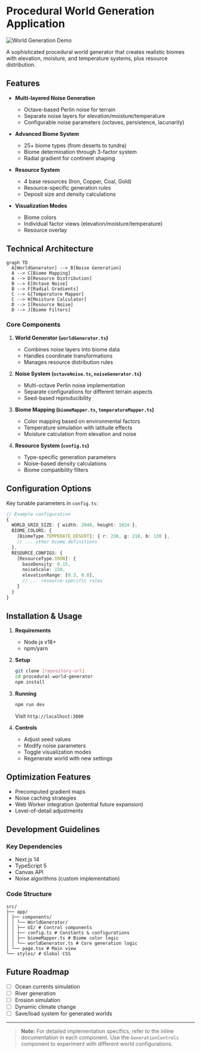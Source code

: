 # Procedural World Generation Application

![World Generation Demo](demo-screenshot.jpg) <!-- Suggest adding a screenshot later -->

A sophisticated procedural world generator that creates realistic biomes with elevation, moisture, and temperature systems, plus resource distribution.

## Features

- **Multi-layered Noise Generation**
  - Octave-based Perlin noise for terrain
  - Separate noise layers for elevation/moisture/temperature
  - Configurable noise parameters (octaves, persistence, lacunarity)
- **Advanced Biome System**

  - 25+ biome types (from deserts to tundra)
  - Biome determination through 3-factor system
  - Radial gradient for continent shaping

- **Resource System**

  - 4 base resources (Iron, Copper, Coal, Gold)
  - Resource-specific generation rules
  - Deposit size and density calculations

- **Visualization Modes**
  - Biome colors
  - Individual factor views (elevation/moisture/temperature)
  - Resource overlay

## Technical Architecture

```mermaid
graph TD
  A[WorldGenerator] --> B[Noise Generation]
  A --> C[Biome Mapping]
  A --> D[Resource Distribution]
  B --> E[Octave Noise]
  B --> F[Radial Gradients]
  C --> G[Temperature Mapper]
  C --> H[Moisture Calculator]
  D --> I[Resource Noise]
  D --> J[Biome Filters]
```

### Core Components

1. **World Generator (`worldGenerator.ts`)**

   - Combines noise layers into biome data
   - Handles coordinate transformations
   - Manages resource distribution rules

2. **Noise System (`octaveNoise.ts`, `noiseGenerator.ts`)**

   - Multi-octave Perlin noise implementation
   - Separate configurations for different terrain aspects
   - Seed-based reproducibility

3. **Biome Mapping (`biomeMapper.ts`, `temperatureMapper.ts`)**

   - Color mapping based on environmental factors
   - Temperature simulation with latitude effects
   - Moisture calculation from elevation and noise

4. **Resource System (`config.ts`)**
   - Type-specific generation parameters
   - Noise-based density calculations
   - Biome compatibility filters

## Configuration Options

Key tunable parameters in `config.ts`:

```typescript
// Example configuration
{
  WORLD_GRID_SIZE: { width: 2048, height: 1024 },
  BIOME_COLORS: {
    [BiomeType.TEMPERATE_DESERT]: { r: 238, g: 218, b: 130 },
    // ... other biome definitions
  },
  RESOURCE_CONFIGS: {
    [ResourceType.IRON]: {
      baseDensity: 0.15,
      noiseScale: 150,
      elevationRange: [0.3, 0.8],
      // ... resource-specific rules
    }
  }
}
```

## Installation & Usage

1. **Requirements**

   - Node.js v18+
   - npm/yarn

2. **Setup**

   ```bash
   git clone [repository-url]
   cd procedural-world-generator
   npm install
   ```

3. **Running**

   ```bash
   npm run dev
   ```

   Visit `http://localhost:3000`

4. **Controls**
   - Adjust seed values
   - Modify noise parameters
   - Toggle visualization modes
   - Regenerate world with new settings

## Optimization Features

- Precomputed gradient maps
- Noise caching strategies
- Web Worker integration (potential future expansion)
- Level-of-detail adjustments

## Development Guidelines

### Key Dependencies

- Next.js 14
- TypeScript 5
- Canvas API
- Noise algorithms (custom implementation)

### Code Structure

```
src/
├── app/
│ ├── components/
│ │ └── WorldGenerator/
│ │ ├── UI/ # Control components
│ │ ├── config.ts # Constants & configurations
│ │ ├── biomeMapper.ts # Biome color logic
│ │ └── worldGenerator.ts # Core generation logic
│ └── page.tsx # Main view
└── styles/ # Global CSS
```

## Future Roadmap

- [ ] Ocean currents simulation
- [ ] River generation
- [ ] Erosion simulation
- [ ] Dynamic climate change
- [ ] Save/load system for generated worlds

---

> **Note:** For detailed implementation specifics, refer to the inline documentation in each component. Use the `GenerationControls` component to experiment with different world configurations.
